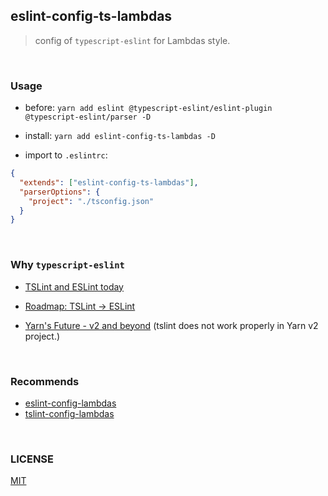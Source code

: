 ## eslint-config-ts-lambdas

> config of `typescript-eslint` for Lambdas style.

<br/>

### Usage

- before: `yarn add eslint @typescript-eslint/eslint-plugin @typescript-eslint/parser -D`

- install: `yarn add eslint-config-ts-lambdas -D`

- import to `.eslintrc`:

```json
{
  "extends": ["eslint-config-ts-lambdas"],
  "parserOptions": {
    "project": "./tsconfig.json"
  }
}

```

<br/>

### Why `typescript-eslint`

- [TSLint and ESLint today](https://medium.com/palantir/tslint-in-2019-1a144c2317a9)

- [Roadmap: TSLint -> ESLint ](https://github.com/palantir/tslint/issues/4534)

- [Yarn's Future - v2 and beyond](https://github.com/yarnpkg/yarn/issues/6953) (tslint does not work properly in Yarn v2 project.)

<br/>

### Recommends

  - [eslint-config-lambdas](https://github.com/unix/eslint-config-lambdas)
  - [tslint-config-lambdas](https://github.com/unix/tslint-config-lambdas)

<br/>

### LICENSE
[MIT](LICENSE)

